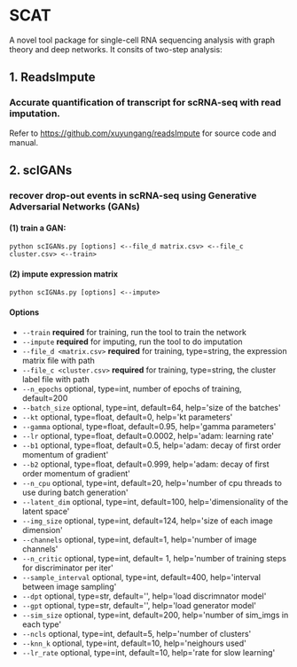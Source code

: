 # SCAT
A novel tool package for single-cell RNA sequencing analysis with graph theory and deep networks. It consits of two-step analysis:

## 1. ReadsImpute
### Accurate quantification of transcript for scRNA-seq with read imputation. 
Refer to https://github.com/xuyungang/readsImpute for source code and manual.

## 2. scIGANs
### recover drop-out events in scRNA-seq using Generative Adversarial Networks (GANs) 

#### (1) train a GAN:

`python scIGANs.py [options] <--file_d matrix.csv> <--file_c cluster.csv> <--train>`

#### (2) impute expression matrix

`python scIGNAs.py [options] <--impute>`

#### Options
- `--train` **required** for training, run the tool to train the network
- `--impute`  **required** for imputing, run the tool to do imputation
- `--file_d <matrix.csv>`  **required** for training, type=string, the expression matrix file with path
- `--file_c <cluster.csv>`  **required** for training, type=string, the cluster label file with path
- `--n_epochs` optional, type=int, number of epochs of training, default=200
- `--batch_size` optional, type=int, default=64, help='size of the batches'
- `--kt` optional, type=float, default=0, help='kt parameters'
- `--gamma` optional, type=float, default=0.95, help='gamma parameters'
- `--lr` optional, type=float, default=0.0002, help='adam: learning rate'
- `--b1` optional, type=float, default=0.5, help='adam: decay of first order momentum of gradient'
- `--b2` optional, type=float, default=0.999, help='adam: decay of first order momentum of gradient'
- `--n_cpu` optional, type=int, default=20, help='number of cpu threads to use during batch generation'
- `--latent_dim` optional, type=int, default=100, help='dimensionality of the latent space'
- `--img_size` optional, type=int, default=124, help='size of each image dimension'
- `--channels`  optional, type=int, default=1, help='number of image channels'
- `--n_critic`  optional, type=int, default= 1, help='number of training steps for discriminator per iter'
- `--sample_interval` optional, type=int, default=400, help='interval between image sampling'
- `--dpt` optional, type=str, default='', help='load discrimnator model'
- `--gpt` optional, type=str, default='', help='load generator model'
- `--sim_size`  optional, type=int, default=200, help='number of sim_imgs in each type'
- `--ncls`  optional, type=int, default=5, help='number of clusters'
- `--knn_k` optional, type=int, default=10, help='neighours used'
- `--lr_rate` optional, type=int, default=10, help='rate for slow learning'
